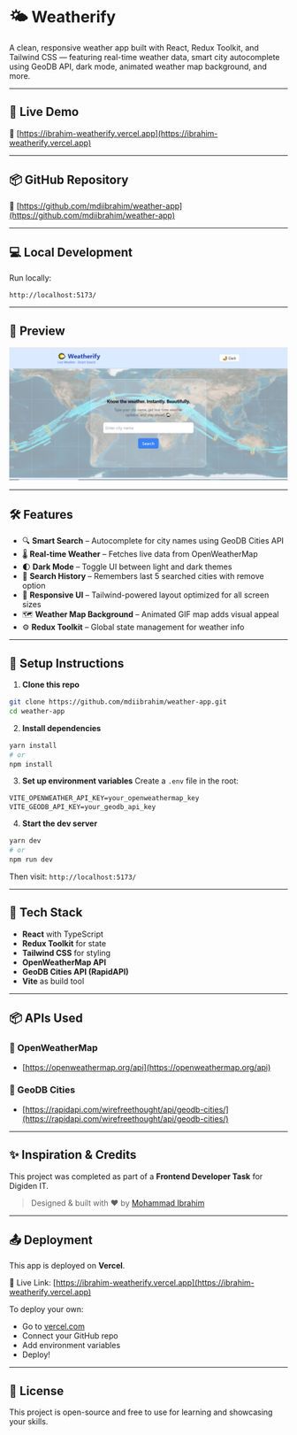 # 🌤️ Weatherify

A clean, responsive weather app built with React, Redux Toolkit, and Tailwind CSS — featuring real-time weather data, smart city autocomplete using GeoDB API, dark mode, animated weather map background, and more.

---

## 🚀 Live Demo

🔗 [https://ibrahim-weatherify.vercel.app](https://ibrahim-weatherify.vercel.app)

---

## 📦 GitHub Repository

📁 [https://github.com/mdiibrahim/weather-app](https://github.com/mdiibrahim/weather-app)

---

## 💻 Local Development

Run locally:

```
http://localhost:5173/
```

---

## 📸 Preview

![Weatherify Screenshot](./src/assets/ui.png)

---

## 🛠️ Features

- 🔍 **Smart Search** – Autocomplete for city names using GeoDB Cities API
- 🌡️ **Real-time Weather** – Fetches live data from OpenWeatherMap
- 🌓 **Dark Mode** – Toggle UI between light and dark themes
- 📍 **Search History** – Remembers last 5 searched cities with remove option
- 📱 **Responsive UI** – Tailwind-powered layout optimized for all screen sizes
- 🗺️ **Weather Map Background** – Animated GIF map adds visual appeal
- ⚙️ **Redux Toolkit** – Global state management for weather info

---

## 🔧 Setup Instructions

1. **Clone this repo**

```bash
git clone https://github.com/mdiibrahim/weather-app.git
cd weather-app
```

2. **Install dependencies**

```bash
yarn install
# or
npm install
```

3. **Set up environment variables**
   Create a `.env` file in the root:

```env
VITE_OPENWEATHER_API_KEY=your_openweathermap_key
VITE_GEODB_API_KEY=your_geodb_api_key
```

4. **Start the dev server**

```bash
yarn dev
# or
npm run dev
```

Then visit: `http://localhost:5173/`

---

## 🧠 Tech Stack

- **React** with TypeScript
- **Redux Toolkit** for state
- **Tailwind CSS** for styling
- **OpenWeatherMap API**
- **GeoDB Cities API (RapidAPI)**
- **Vite** as build tool

---

## 📦 APIs Used

### 🔸 OpenWeatherMap

- [https://openweathermap.org/api](https://openweathermap.org/api)

### 🔸 GeoDB Cities

- [https://rapidapi.com/wirefreethought/api/geodb-cities/](https://rapidapi.com/wirefreethought/api/geodb-cities/)

---

## ✨ Inspiration & Credits

This project was completed as part of a **Frontend Developer Task** for Digiden IT.

> Designed & built with ❤️ by [Mohammad Ibrahim](https://github.com/mdiibrahim)

---

## 📤 Deployment

This app is deployed on **Vercel**.

🔗 Live Link: [https://ibrahim-weatherify.vercel.app](https://ibrahim-weatherify.vercel.app)

To deploy your own:

- Go to [vercel.com](https://vercel.com)
- Connect your GitHub repo
- Add environment variables
- Deploy!

---

## 📜 License

This project is open-source and free to use for learning and showcasing your skills.
